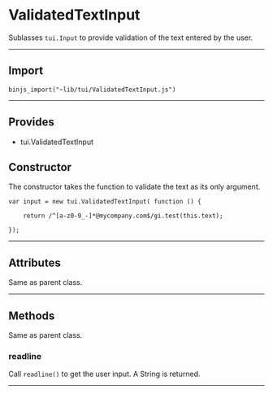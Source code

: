# ValidatedTextInput

Sublasses `tui.Input` to provide validation of the text entered by the user.

----------------------------

## Import

`binjs_import("~lib/tui/ValidatedTextInput.js")`

-----------------------

## Provides

* tui.ValidatedTextInput

## Constructor

The constructor takes the function to validate the text as its only argument.

    var input = new tui.ValidatedTextInput( function () {
    
        return /^[a-z0-9_-]*@mycompany.com$/gi.test(this.text);
        
    });

-----------------------

## Attributes

Same as parent class.

-----------------------

## Methods

Same as parent class.

### readline

Call `readline()` to get the user input. A String is returned.

-----------------------


    
    